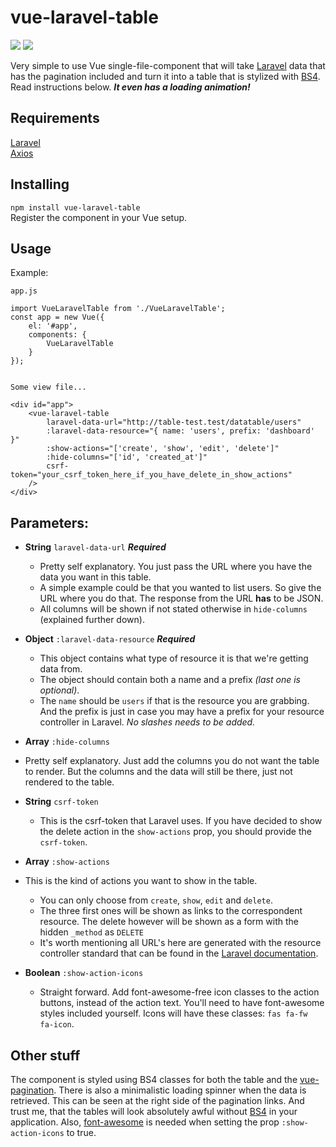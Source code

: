 # vue-laravel-table

![](https://img.shields.io/npm/dw/vue-laravel-table) ![](https://img.shields.io/npm/v/vue-laravel-table?color=#00baff)

Very simple to use Vue single-file-component that will take [Laravel](https://laravel.com) data that has the pagination included and turn it into a table that is stylized with [BS4](https://getbootstrap.com/). Read instructions below. ***It even has a loading animation!***

  

## Requirements

[Laravel](https://laravel.com) <br />[Axios](https://github.com/axios/axios)  

  


## Installing

`npm install vue-laravel-table`<br />
Register the component in your Vue setup.

  

## Usage

Example:

    app.js
    
    import VueLaravelTable from './VueLaravelTable';
    const app = new Vue({
    	el: '#app',
        components: {
        	VueLaravelTable
        }
    });


    Some view file...
    
    <div id="app">
    	<vue-laravel-table
        	laravel-data-url="http://table-test.test/datatable/users"
        	:laravel-data-resource="{ name: 'users', prefix: 'dashboard' }"
        	:show-actions="['create', 'show', 'edit', 'delete']"
        	:hide-columns="['id', 'created_at']"
        	csrf-token="your_csrf_token_here_if_you_have_delete_in_show_actions"
    	/>
    </div>

  


## Parameters:

-  **String**  `laravel-data-url`  ***Required***

   - Pretty self explanatory. You just pass the URL where you have the data you want in this table.
   - A simple example could be that you wanted to list users. So give the URL where you do that. The response from the URL **has** to be JSON.
   - All columns will be shown if not stated otherwise in `hide-columns` (explained further down).

-  **Object**  `:laravel-data-resource`  ***Required***

   - This object contains what type of resource it is that we're getting data from.
   - The object should contain both a name and a prefix *(last one is optional)*.
   - The `name` should be `users` if that is the resource you are grabbing. And the prefix is just in case you may have a prefix for your resource controller in Laravel. *No slashes needs to be added.*

-  **Array**  `:hide-columns`
- Pretty self explanatory. Just add the columns you do not want the table to render. But the columns and the data will still be there, just not rendered to the table.
   
-  **String**  `csrf-token`

   -  This is the csrf-token that Laravel uses. If you have decided to show the delete action in the `show-actions` prop, you should provide the `csrf-token`.

-  **Array**  `:show-actions`
- This is the kind of actions you want to show in the table.
   - You can only choose from `create`, `show`, `edit` and `delete`.
   - The three first ones will be shown as links to the correspondent resource. The delete however will be shown as a form with the hidden `_method` as `DELETE`
   - It's worth mentioning all URL's here are generated with the resource controller standard that can be found in the [Laravel documentation](https://laravel.com/docs/8.x/controllers#resource-controllers).
   
-  **Boolean** `:show-action-icons`

   - Straight forward. Add font-awesome-free icon classes to the action buttons, instead of the action text. You'll need to have font-awesome styles included yourself. Icons will have these classes: `fas fa-fw fa-icon`.




## Other stuff

The component is styled using BS4 classes for both the table and the [vue-pagination](https://github.com/gilbitron/laravel-vue-pagination). There is also a minimalistic loading spinner when the data is retrieved. This can be seen at the right side of the pagination links. And trust me, that the tables will look absolutely awful without [BS4](https://getbootstrap.com/) in your application. Also, [font-awesome](https://fontawesome.com/) is needed when setting the prop `:show-action-icons` to true.
